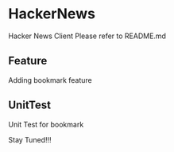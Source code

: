 # HackerNews
Hacker News Client
Please refer to README.md

Feature
----------
Adding bookmark feature

UnitTest
-----------
Unit Test for bookmark


Stay Tuned!!!

